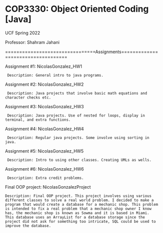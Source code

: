 # COP3330: Object Oriented Coding [Java]
UCF Spring 2022

Professor: Shahram Jahani

================================Assignments===================================

Assignment #1: NicolasGonzalez_HW1

     Description: General intro to java programs.
        
Assignment #2: NicolasGonzalez_HW2

     Description: Java projects that involve basic math equations and character checks etc.
        
Assignment #3: NicolasGonzalez_HW3

     Description: Java projects. Use of nested for loops, display in terminal, and extra functions.
        
Assignment #4: NicolasGonzalez_HW4

     Description: Regular java projects. Some involve using sorting in java.
        
Assignment #5: NicolasGonzalez_HW5

     Description: Intro to using other classes. Creating UMLs as wells.
        
Assignment #6: NicolasGonzalez_HW6

     Description: Extra credit problems.

Final OOP project: NicolasGonzalezProject
    
    Description: Final OOP project. This project involves using various different classes to solve a real world problem. I decided to make a
    program that would create a database for a mechanic shop. This problem is intended to fix a real problem that a mechanic shop owner I know has, the mechanic shop is known as Sowma and it is based in Miami.
    This database uses an ArrayList for a database storage since the project did not ask for something too intricate, SQL could be used to improve the database.

